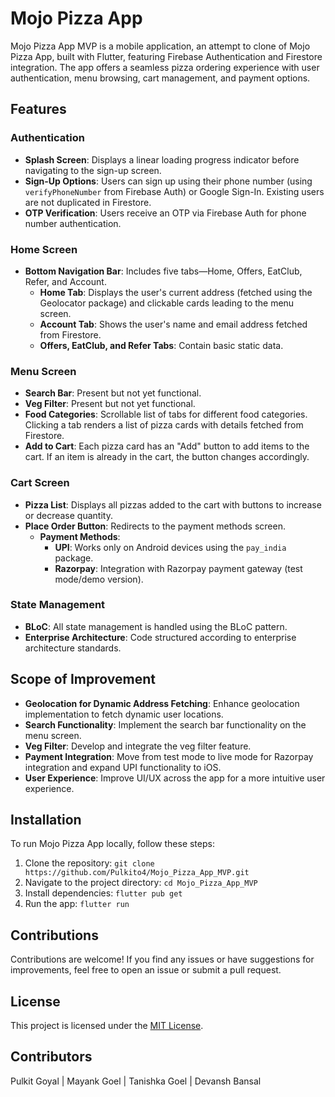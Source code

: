 # Mojo Pizza App

Mojo Pizza App MVP is a mobile application, an attempt to clone of Mojo Pizza App, built with Flutter, featuring Firebase Authentication and Firestore integration. The app offers a seamless pizza ordering experience with user authentication, menu browsing, cart management, and payment options.

## Features

### Authentication
- **Splash Screen**: Displays a linear loading progress indicator before navigating to the sign-up screen.
- **Sign-Up Options**: Users can sign up using their phone number (using `verifyPhoneNumber` from Firebase Auth) or Google Sign-In. Existing users are not duplicated in Firestore.
- **OTP Verification**: Users receive an OTP via Firebase Auth for phone number authentication.

### Home Screen
- **Bottom Navigation Bar**: Includes five tabs—Home, Offers, EatClub, Refer, and Account.
  - **Home Tab**: Displays the user's current address (fetched using the Geolocator package) and clickable cards leading to the menu screen.
  - **Account Tab**: Shows the user's name and email address fetched from Firestore.
  - **Offers, EatClub, and Refer Tabs**: Contain basic static data.

### Menu Screen
- **Search Bar**: Present but not yet functional.
- **Veg Filter**: Present but not yet functional.
- **Food Categories**: Scrollable list of tabs for different food categories. Clicking a tab renders a list of pizza cards with details fetched from Firestore.
- **Add to Cart**: Each pizza card has an "Add" button to add items to the cart. If an item is already in the cart, the button changes accordingly.

### Cart Screen
- **Pizza List**: Displays all pizzas added to the cart with buttons to increase or decrease quantity.
- **Place Order Button**: Redirects to the payment methods screen.
  - **Payment Methods**: 
    - **UPI**: Works only on Android devices using the `pay_india` package.
    - **Razorpay**: Integration with Razorpay payment gateway (test mode/demo version).

### State Management
- **BLoC**: All state management is handled using the BLoC pattern.
- **Enterprise Architecture**: Code structured according to enterprise architecture standards.

## Scope of Improvement

- **Geolocation for Dynamic Address Fetching**: Enhance geolocation implementation to fetch dynamic user locations.
- **Search Functionality**: Implement the search bar functionality on the menu screen.
- **Veg Filter**: Develop and integrate the veg filter feature.
- **Payment Integration**: Move from test mode to live mode for Razorpay integration and expand UPI functionality to iOS.
- **User Experience**: Improve UI/UX across the app for a more intuitive user experience.

## Installation

To run Mojo Pizza App locally, follow these steps:

1. Clone the repository: `git clone https://github.com/Pulkito4/Mojo_Pizza_App_MVP.git`
2. Navigate to the project directory: `cd Mojo_Pizza_App_MVP`
3. Install dependencies: `flutter pub get`
4. Run the app: `flutter run`

## Contributions

Contributions are welcome! If you find any issues or have suggestions for improvements, feel free to open an issue or submit a pull request.

## License

This project is licensed under the [MIT License](LICENSE).

## Contributors 

Pulkit Goyal | Mayank Goel | Tanishka Goel | Devansh Bansal
